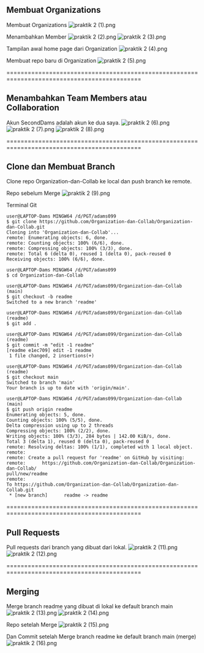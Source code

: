 ## Membuat Organizations 
Membuat Organizations
![praktik 2 (1).png](https://www.dropbox.com/s/uor3grhsatqn18h/praktik%202%20%281%29.png?dl=0&raw=1)

Menambahkan Member
![praktik 2 (2).png](https://www.dropbox.com/s/tbum47ug17xtm7h/praktik%202%20%282%29.png?dl=0&raw=1)
![praktik 2 (3).png](https://www.dropbox.com/s/v6w8pqwqgcpjebi/praktik%202%20%283%29.png?dl=0&raw=1)

Tampilan awal home page dari Organization
![praktik 2 (4).png](https://www.dropbox.com/s/tu0gh19neff534u/praktik%202%20%284%29.png?dl=0&raw=1)

Membuat repo baru di Organization
![praktik 2 (5).png](https://www.dropbox.com/s/f36ankaug3rqgtg/praktik%202%20%285%29.png?dl=0&raw=1)

============================================================================================
## Menambahkan Team Members atau Collaboration
Akun SecondDams adalah akun ke dua saya.
![praktik 2 (6).png](https://www.dropbox.com/s/u5l6h5bdlrdk6wv/praktik%202%20%286%29.png?dl=0&raw=1)
![praktik 2 (7).png](https://www.dropbox.com/s/hz90thsazf3pwem/praktik%202%20%287%29.png?dl=0&raw=1)
![praktik 2 (8).png](https://www.dropbox.com/s/1ojw14zkj6tkbzh/praktik%202%20%288%29.png?dl=0&raw=1)

============================================================================================
## Clone dan Membuat Branch
Clone repo Organization-dan-Collab ke local dan push branch ke remote.

Repo sebelum Merge
![praktik 2 (9).png](https://www.dropbox.com/s/i213ewgcn2sqoo0/praktik%202%20%289%29.png?dl=0&raw=1)

Terminal Git
~~~
user@LAPTOP-Dams MINGW64 /d/PGT/adams099
$ git clone https://github.com/Organization-dan-Collab/Organization-dan-Collab.git
Cloning into 'Organization-dan-Collab'...
remote: Enumerating objects: 6, done.
remote: Counting objects: 100% (6/6), done.
remote: Compressing objects: 100% (3/3), done.
remote: Total 6 (delta 0), reused 1 (delta 0), pack-reused 0
Receiving objects: 100% (6/6), done.

user@LAPTOP-Dams MINGW64 /d/PGT/adams099
$ cd Organization-dan-Collab

user@LAPTOP-Dams MINGW64 /d/PGT/adams099/Organization-dan-Collab (main)
$ git checkout -b readme
Switched to a new branch 'readme'

user@LAPTOP-Dams MINGW64 /d/PGT/adams099/Organization-dan-Collab (readme)
$ git add .

user@LAPTOP-Dams MINGW64 /d/PGT/adams099/Organization-dan-Collab (readme)
$ git commit -m "edit -1 readme"
[readme e1ec709] edit -1 readme
 1 file changed, 2 insertions(+)

user@LAPTOP-Dams MINGW64 /d/PGT/adams099/Organization-dan-Collab (readme)
$ git checkout main
Switched to branch 'main'
Your branch is up to date with 'origin/main'.

user@LAPTOP-Dams MINGW64 /d/PGT/adams099/Organization-dan-Collab (main)
$ git push origin readme
Enumerating objects: 5, done.
Counting objects: 100% (5/5), done.
Delta compression using up to 2 threads
Compressing objects: 100% (2/2), done.
Writing objects: 100% (3/3), 284 bytes | 142.00 KiB/s, done.
Total 3 (delta 1), reused 0 (delta 0), pack-reused 0
remote: Resolving deltas: 100% (1/1), completed with 1 local object.
remote:
remote: Create a pull request for 'readme' on GitHub by visiting:
remote:      https://github.com/Organization-dan-Collab/Organization-dan-Collab/
pull/new/readme
remote:
To https://github.com/Organization-dan-Collab/Organization-dan-Collab.git
 * [new branch]      readme -> readme
~~~

============================================================================================
## Pull Requests
Pull requests dari branch yang dibuat dari lokal.
![praktik 2 (11).png](https://www.dropbox.com/s/k375cw0zyfobjzy/praktik%202%20%2811%29.png?dl=0&raw=1)
![praktik 2 (12).png](https://www.dropbox.com/s/d7kl33a3xjs48da/praktik%202%20%2812%29.png?dl=0&raw=1)

============================================================================================
## Merging
Merge branch readme yang dibuat di lokal ke default branch main
![praktik 2 (13).png](https://www.dropbox.com/s/e9vcmx31mhjnfp9/praktik%202%20%2813%29.png?dl=0&raw=1)
![praktik 2 (14).png](https://www.dropbox.com/s/28sjxgqe5t16g09/praktik%202%20%2814%29.png?dl=0&raw=1)

Repo setelah Merge
![praktik 2 (15).png](https://www.dropbox.com/s/1nua9seho4htvnl/praktik%202%20%2815%29.png?dl=0&raw=1)

Dan Commit setelah Merge branch readme ke default branch main (merge)
![praktik 2 (16).png](https://www.dropbox.com/s/nuj4tabd1v731ov/praktik%202%20%2816%29.png?dl=0&raw=1)